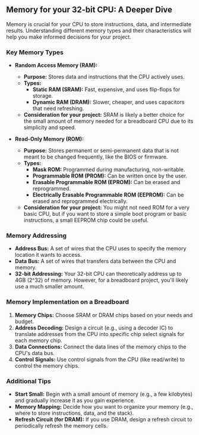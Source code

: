 ## Memory for your 32-bit CPU: A Deeper Dive

Memory is crucial for your CPU to store instructions, data, and intermediate results. Understanding different memory types and their characteristics will help you make informed decisions for your project.

### Key Memory Types

* **Random Access Memory (RAM):**
    * **Purpose:** Stores data and instructions that the CPU actively uses.
    * **Types:**
        * **Static RAM (SRAM):** Fast, expensive, and uses flip-flops for storage.
        * **Dynamic RAM (DRAM):** Slower, cheaper, and uses capacitors that need refreshing.
    * **Consideration for your project:** SRAM is likely a better choice for the small amount of memory needed for a breadboard CPU due to its simplicity and speed.

* **Read-Only Memory (ROM):**
    * **Purpose:** Stores permanent or semi-permanent data that is not meant to be changed frequently, like the BIOS or firmware.
    * **Types:**
        * **Mask ROM:**  Programmed during manufacturing, non-writable.
        * **Programmable ROM (PROM):** Can be written once by the user.
        * **Erasable Programmable ROM (EPROM):** Can be erased and reprogrammed.
        * **Electrically Erasable Programmable ROM (EEPROM):** Can be erased and reprogrammed electrically.
    * **Consideration for your project:** You might not need ROM for a very basic CPU, but if you want to store a simple boot program or basic instructions, a small EEPROM chip could be useful.

### Memory Addressing

* **Address Bus:** A set of wires that the CPU uses to specify the memory location it wants to access.
* **Data Bus:** A set of wires that transfers data between the CPU and memory.
* **32-bit Addressing:** Your 32-bit CPU can theoretically address up to 4GB (2^32) of memory. However, for a breadboard project, you'll likely use a much smaller amount.

### Memory Implementation on a Breadboard

1. **Memory Chips:** Choose SRAM or DRAM chips based on your needs and budget.
2. **Address Decoding:** Design a circuit (e.g., using a decoder IC) to translate addresses from the CPU into specific chip select signals for each memory chip.
3. **Data Connections:** Connect the data lines of the memory chips to the CPU's data bus.
4. **Control Signals:** Use control signals from the CPU (like read/write) to control the memory chips.

### Additional Tips

* **Start Small:**  Begin with a small amount of memory (e.g., a few kilobytes) and gradually increase it as you gain experience.
* **Memory Mapping:**  Decide how you want to organize your memory (e.g., where to store instructions, data, and the stack).
* **Refresh Circuit (for DRAM):** If you use DRAM, design a refresh circuit to periodically refresh the memory cells.
